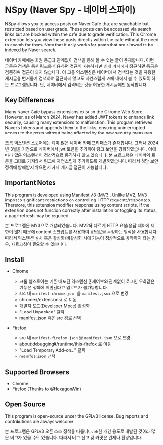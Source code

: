 # NSpy (Naver Spy - 네이버 스파이)

NSpy allows you to access posts on Naver Cafe that are searchable but restricted based on user grade. These posts can be accessed via search links but are blocked within the cafe due to grade verification. This Chrome extension lets you view these posts directly within the cafe without the need to search for them. Note that it only works for posts that are allowed to be indexed by Naver search.

네이버 카페에는 회원 등급과 관계없이 검색을 통해 볼 수 있는 글이 존재합니다. 이런 글들은 검색을 통한 링크를 이용하면 접근이 가능하지만 실제 카페에서 접근하면 등급을 검증하여 접근이 되지 않습니다. 이 크롬 익스텐션은 네이버에서 검색되는 것을 허용한 게시글을 번거롭게 검색하여 접근하지 않고도 자연스럽게 카페 내에서 볼 수 있도록 하는 프로그램입니다. 단, 네이버에서 검색되는 것을 허용한 게시글에만 동작합니다.

## Key Differences

Many Naver Cafe bypass extensions exist on the Chrome Web Store. However, as of March 2024, Naver has added JWT tokens to enhance link security, causing many extensions to malfunction. This program retrieves Naver’s tokens and appends them to the links, ensuring uninterrupted access to the posts without being affected by the new security measures.

크롬 익스텐션 스토어에는 이미 많은 네이버 카페 프리패스가 존재합니다. 그러나 2024년 3월을 기점으로 네이버에서 jwt 토큰을 추가하여 링크 보안을 강화하였습니다. 이에 따라 많은 익스텐션이 정상적으로 동작하지 않고 있습니다. 본 프로그램은 네이버의 토큰을 그대로 가져와서 링크에 자연스럽게 추가하도록 개발하였습니다. 따라서 해당 보안 정책에 방해받지 않으면서 카페 게시글 접근이 가능합니다.

## Important Notes

This program is developed using Manifest V3 (MV3). Unlike MV2, MV3 imposes significant restrictions on controlling HTTP requests/responses. Therefore, this extension modifies response using content scripts. If the extension does not function correctly after installation or toggling its status, a page refresh may be required.

본 프로그램은 MV3으로 개발되었습니다. MV2와 다르게 HTTP 요청/응답 제어에 제한이 많기 때문에 content 스크립트를 사용하여 응답값을 수정하는 방식을 사용합니다. 따라서 익스텐션 설치 혹은 활성화/비활성화 시에 기능이 정상적으로 동작하지 않는 경우, 새로고침이 필요할 수 있습니다.

## Install

* Chrome
  * 크롬 웹스토어는 기존 배포된 익스텐션 존재여부와 관계없이 로그인 우회같은 기능은 정책에 위반된다고 업로드가 불가능합니다.
  * src 내 `manifest-chrome.json` 을 `manifest.json` 으로 변경
  * chrome://extensions/ 로 이동
  * 개발자 모드(Developer Mode) 활성화
  * "Load Unpacked" 클릭
  * manifest.json 혹은 src 경로 선택

* Firefox
  * src 내 `manifest-firefox.json` 을 `manifest.json` 으로 변경
  * about:debugging#/runtime/this-firefox 로 이동
  * "Load Temporary Add-on..." 클릭
  * manifest.json 선택

## Supported Browsers

* Chrome
* Firefox (Thanks to [@HexagonWin](https://github.com/HexagonWin))

## Open Source

This program is open-source under the GPLv3 license. Bug reports and contributions are always welcome.

본 프로그램은 GPLv3 오픈 소스 정책을 따릅니다. 또한 개인 용도로 개발된 것이라 많은 버그가 있을 수도 있습니다. 따라서 버그 신고 및 커밋은 언제나 환영입니다.